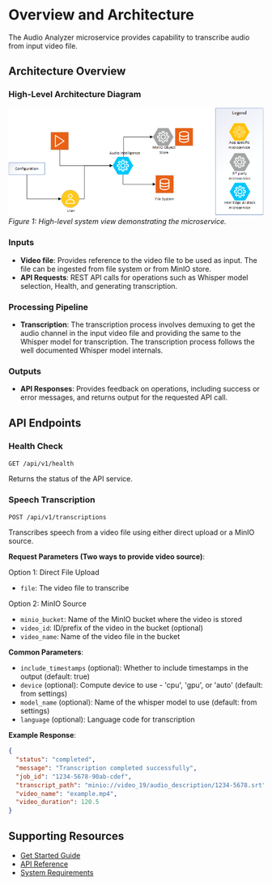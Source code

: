 # Overview and Architecture

The Audio Analyzer microservice provides capability to transcribe audio from input video file. 

## Architecture Overview

### High-Level Architecture Diagram
![Architecture Diagram](images/Audio_Int_HLA.png)  
*Figure 1: High-level system view demonstrating the microservice.*


### Inputs
* **Video file**: Provides reference to the video file to be used as input. The file can be ingested from file system or from MinIO store.
* **API Requests**: REST API calls for operations such as Whisper model selection, Health, and generating transcription.

### Processing Pipeline
* **Transcription**: The transcription process involves demuxing to get the audio channel in the input video file and providing the same to the Whisper model for transcription. The transcription process follows the well documented Whisper model internals.

### Outputs
* **API Responses**: Provides feedback on operations, including success or error messages, and returns output for the requested API call.

## API Endpoints

### Health Check

```
GET /api/v1/health
```

Returns the status of the API service.

### Speech Transcription

```
POST /api/v1/transcriptions
```

Transcribes speech from a video file using either direct upload or a MinIO source.

**Request Parameters (Two ways to provide video source)**:

Option 1: Direct File Upload
- `file`: The video file to transcribe

Option 2: MinIO Source
- `minio_bucket`: Name of the MinIO bucket where the video is stored
- `video_id`: ID/prefix of the video in the bucket (optional)
- `video_name`: Name of the video file in the bucket

**Common Parameters**:
- `include_timestamps` (optional): Whether to include timestamps in the output (default: true)
- `device` (optional): Compute device to use - 'cpu', 'gpu', or 'auto' (default: from settings)
- `model_name` (optional): Name of the whisper model to use (default: from settings)
- `language` (optional): Language code for transcription

**Example Response**:
```json
{
  "status": "completed",
  "message": "Transcription completed successfully",
  "job_id": "1234-5678-90ab-cdef",
  "transcript_path": "minio://video_19/audio_description/1234-5678.srt",
  "video_name": "example.mp4",
  "video_duration": 120.5
}
```

## Supporting Resources
* [Get Started Guide](get-started.md)
* [API Reference](api-reference.md)
* [System Requirements](system-requirements.md)
